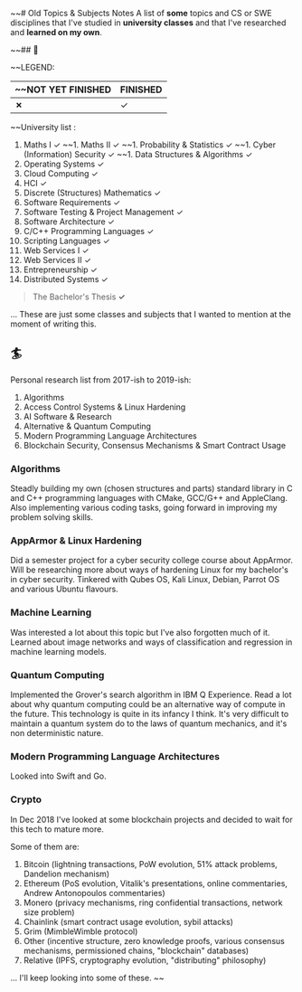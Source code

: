 ~~# Old Topics & Subjects Notes
A list of **some** topics and CS or SWE disciplines that I've studied in **university classes** and that I've researched and **learned on my own**.

~~## 🍏

~~LEGEND:

~~NOT YET FINISHED | FINISHED |
--- | --- |
**&#x2717;** | &#x2713; |

~~University list :
1. Maths I &#x2713;
~~1. Maths II &#x2713;
~~1. Probability & Statistics &#x2713;
~~1. Cyber (Information) Security &#x2713;
~~1. Data Structures & Algorithms &#x2713;
1. Operating Systems &#x2713;
1. Cloud Computing &#x2713;
1. HCI &#x2713;
1. Discrete (Structures) Mathematics &#x2713;
1. Software Requirements &#x2713;
1. Software Testing & Project Management &#x2713;
1. Software Architecture &#x2713;
1. C/C++ Programming Languages &#x2713;
1. Scripting Languages &#x2713;
1. Web Services I &#x2713;
1. Web Services II &#x2713;
1. Entrepreneurship &#x2713;
1. Distributed Systems &#x2713;

> The Bachelor's Thesis **&#x2713;**

... These are just some classes and subjects that I wanted to mention at the moment of writing this.

## 🏄

Personal research list from 2017-ish to 2019-ish:
1. Algorithms
1. Access Control Systems & Linux Hardening
1. AI Software & Research
1. Alternative & Quantum Computing
1. Modern Programming Language Architectures
1. Blockchain Security, Consensus Mechanisms & Smart Contract Usage

### Algorithms
Steadly building my own (chosen structures and parts) standard library in C and C++ programming languages with CMake, GCC/G++ and AppleClang. Also implementing various coding tasks, going forward in improving my problem solving skills.

### AppArmor & Linux Hardening
Did a semester project for a cyber security college course about AppArmor. Will be researching more about ways of hardening Linux for my bachelor's in cyber security. Tinkered with Qubes OS, Kali Linux, Debian, Parrot OS and various Ubuntu flavours.

### Machine Learning
Was interested a lot about this topic but I've also forgotten much of it. Learned about image networks and ways of classification and regression in machine learning models.

### Quantum Computing
Implemented the Grover's search algorithm in IBM Q Experience. Read a lot about why quantum computing could be an alternative way of compute in the future. This technology is quite in its infancy I think. It's very difficult to maintain a quantum system do to the laws of quantum mechanics, and it's non deterministic nature.

### Modern Programming Language Architectures
Looked into Swift and Go.

### Crypto
In Dec 2018 I've looked at some blockchain projects and decided to wait for this tech to mature more. 

Some of them are: 

1. Bitcoin (lightning transactions, PoW evolution, 51% attack problems, Dandelion mechanism)
1. Ethereum (PoS evolution, Vitalik's presentations, online commentaries, Andrew Antonopoulos commentaries)
1. Monero (privacy mechanisms, ring confidential transactions, network size problem)
1. Chainlink (smart contract usage evolution, sybil attacks)
1. Grim (MimbleWimble protocol)
1. Other (incentive structure, zero knowledge proofs, various consensus mechanisms, permissioned chains, "blockchain" databases)
1. Relative (IPFS, cryptography evolution, "distributing" philosophy)

... I'll keep looking into some of these.
~~
